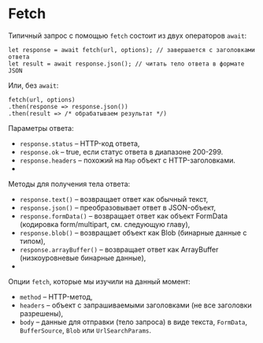 # Fetch

Типичный запрос с помощью `fetch` состоит из двух операторов `await`:

```
let response = await fetch(url, options); // завершается с заголовками ответа
let result = await response.json(); // читать тело ответа в формате JSON
```

Или, без `await`:

```
fetch(url, options)
.then(response => response.json())
.then(result => /* обрабатываем результат */)
```

Параметры ответа:

- `response.status` – HTTP-код ответа,
- `response.ok` – true, если статус ответа в диапазоне 200-299.
- `response.headers` – похожий на `Map` объект с HTTP-заголовками.
- 
Методы для получения тела ответа:

- `response.text()` – возвращает ответ как обычный текст,
- `response.json()` – преобразовывает ответ в JSON-объект,
- `response.formData()` – возвращает ответ как объект FormData (кодировка form/multipart, см. следующую главу),
- `response.blob()` – возвращает объект как Blob (бинарные данные с типом),
- `response.arrayBuffer()` – возвращает ответ как ArrayBuffer (низкоуровневые бинарные данные),
- 
Опции `fetch`, которые мы изучили на данный момент:

- `method` – HTTP-метод,
- `headers` – объект с запрашиваемыми заголовками (не все заголовки разрешены),
- `body` – данные для отправки (тело запроса) в виде текста, `FormData`, `BufferSource`, `Blob` или `UrlSearchParams`.
